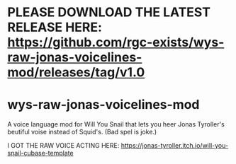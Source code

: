 # PLEASE DOWNLOAD THE LATEST RELEASE HERE: https://github.com/rgc-exists/wys-raw-jonas-voicelines-mod/releases/tag/v1.0

# wys-raw-jonas-voicelines-mod
A voice language mod for Will You Snail that lets you heer Jonas Tyroller's beutiful voise instead of Squid's. (Bad spel is joke.)

I GOT THE RAW VOICE ACTING HERE:
https://jonas-tyroller.itch.io/will-you-snail-cubase-template
